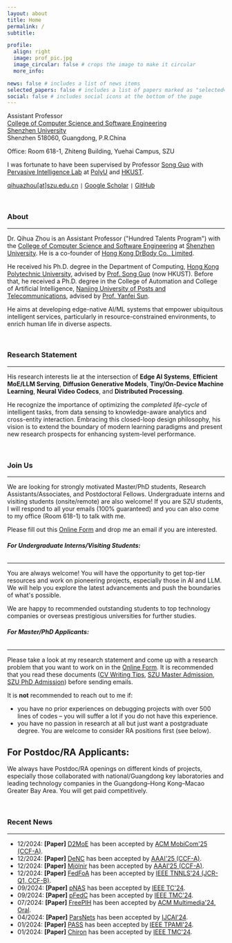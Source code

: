```yaml
---
layout: about
title: Home
permalink: /
subtitle: 

profile:
  align: right
  image: prof_pic.jpg
  image_circular: false # crops the image to make it circular
  more_info: 

news: false # includes a list of news items
selected_papers: false # includes a list of papers marked as "selected={true}"
social: false # includes social icons at the bottom of the page
---
```




<script>
var _hmt = _hmt || [];
(function() {
  var hm = document.createElement("script");
  hm.src = "https://hm.baidu.com/hm.js?e1fbc51bf0047233391b8fc6e4db66ac";
  var s = document.getElementsByTagName("script")[0]; 
  s.parentNode.insertBefore(hm, s);
})();
</script>




Assistant Professor  
[College of Computer Science and Software Engineering](https://csse.szu.edu.cn/pages/user/index?id=1309)  
[Shenzhen University](https://www.szu.edu.cn/)  
Shenzhen 518060, Guangdong, P.R.China  

Office: Room 618-1, Zhiteng Building, Yuehai Campus, SZU

I was fortunate to have been supervised by Professor [Song Guo](https://cse.hkust.edu.hk/admin/people/faculty/profile/songguo) with [Pervasive Intelligence Lab](https://hkpeilab.github.io/) at [PolyU](https://www.polyu.edu.hk/) and [HKUST](https://hkust.edu.hk/).

[qihuazhou[at]szu.edu.cn](mailto:qihuazhou[at]szu.edu.cn) <code>&#124;</code> [Google Scholar](https://scholar.google.com/citations?user=vsD8e8QAAAAJ) <code>&#124;</code> [GitHub](https://github.com/kimihe)


<!-- > <span style="font-size:11pt; color:#A8A8A8"> *"I never think of the future. It comes soon enough." — Albert Einstein*</span>   -->



&nbsp;

### About
---

Dr. Qihua Zhou is an Assistant Professor ("Hundred Talents Program") with the [College of Computer Science and Software Engineering](https://csse.szu.edu.cn/pages/user/index?id=1309) at [Shenzhen University](https://www.szu.edu.cn/). He is a co-founder of [Hong Kong DrBody Co., Limited](https://zerodrbody.wixsite.com/drbody).

He received his Ph.D. degree in the Department of Computing, [Hong Kong Polytechnic University](https://www.polyu.edu.hk/), advised by [Prof. Song Guo](https://cse.hkust.edu.hk/admin/people/faculty/profile/songguo) (now HKUST).
Before that, he received a Ph.D. degree in the College of Automation and College of Artificial Intelligence, [Nanjing University of Posts and Telecommunications](https://www.njupt.edu.cn/), advised by [Prof. Yanfei Sun](https://yjs.njupt.edu.cn/dsgl/nocontrol/college/dsfcxq.htm?dsJbxxId=9B9D05C52D3F2DCFE050007F01006EFE). 
<!-- and [Prof. Kun Wang](https://sme.fudan.edu.cn/60/2f/c31133a352303/page.htm). -->

He aims at developing edge-native AI/ML systems that empower ubiquitous intelligent services, particularly in resource-constrained environments, to enrich human life in diverse aspects.

<!-- He is a co-founder of [Hong Kong DrBody Corporation Limited](https://zerodrbody.wixsite.com/drbody). -->



&nbsp;  

### Research Statement
---

His research interests lie at the intersection of **Edge AI Systems**, **Efficient MoE/LLM Serving**, **Diffusion Generative Models**, **Tiny/On-Device Machine Learning**, **Neural Video Codecs**, and **Distributed Processing**.  

He recognize the importance of optimizing the *completed life-cycle* of intelligent tasks, from data sensing to knowledge-aware analytics and cross-entity interaction. 
Embracing this closed-loop design philosophy, his vision is to extend the boundary of modern learning paradigms and present new research prospects for enhancing system-level performance.

<!-- His research outcomes cover a broad spectrum, ranging from *theory* to *implementation*, with a primary focus on three key aspects. -->




&nbsp;

### Join Us
---

We are looking for strongly motivated Master/PhD students, Research Assistants/Associates, and Postdoctoral Fellows. Undergraduate interns and visiting students (onsite/remote) are also welcome! If you are SZU students, I will respond to all your emails (100% guaranteed) and you can also come to my office (Room 618-1) to talk with me.

Please fill out this [Online Form](https://wj.qq.com/s2/17904116/3f89/) and drop me an email if you are interested. 



###### **For Undergraduate Interns/Visiting Students:**  
---

You are always welcome! You will have the opportunity to get top-tier resources and work on pioneering projects, especially those in AI and LLM. We will help you explore the latest advancements and push the boundaries of what's possible. 

We are happy to recommended outstanding students to top technology companies or overseas prestigious universities for further studies.



###### **For Master/PhD Applicants:**  
---

Please take a look at my research statement and come up with a research problem that you want to work on in the [Online Form](https://wj.qq.com/s2/17904116/3f89/). It is recommended that you read these documents ([CV Writing Tips](https://www.discoverphds.com/advice/applying/cv-for-phd-application), [SZU Master Admission](https://yz.szu.edu.cn/info/1006/12985.htm), [SZU PhD Admission](https://yz.szu.edu.cn/info/1011/12703.htm)) before sending emails.

It is **not** recommended to reach out to me if:  
* you have no prior experiences on debugging projects with over 500 lines of codes – you will suffer a lot if you do not have this experience.  
* you have no passion in research at all but just want a postgraduate degree. You are welcome to consider RA positions first (see below).  



**For Postdoc/RA Applicants:**
---

We always have Postdoc/RA openings on different kinds of projects, especially those collaborated with national/Guangdong key laboratories and leading technology companies in the Guangdong–Hong Kong–Macao Greater Bay Area. You will get paid competitively.





&nbsp;  

### Recent News
---

* 12/2024: **[Paper]** [D2MoE](https://www.sigmobile.org/mobicom/2025/cfp.html) has been accepted by [ACM MobiCom'25 (CCF-A)](https://www.sigmobile.org/mobicom/2025/cfp.html).  
* 12/2024: **[Paper]** [DeNC](https://aaai.org/conference/aaai/aaai-25/) has been accepted by [AAAI'25 (CCF-A)](https://aaai.org/conference/aaai/aaai-25/).  
* 12/2024: **[Paper]** [Mjölnir](https://aaai.org/conference/aaai/aaai-25/) has been accepted by [AAAI'25 (CCF-A)](https://aaai.org/conference/aaai/aaai-25/).  
* 12/2024: **[Paper]** [FedFoA](https://ieeexplore.ieee.org/xpl/RecentIssue.jsp?punumber=5962385) has been accepted by [IEEE TNNLS'24 (JCR-Q1, CCF-B)](https://ieeexplore.ieee.org/xpl/RecentIssue.jsp?punumber=5962385).  
* 09/2024: **[Paper]** [pNAS](https://xplorestaging.ieee.org/xpl/aboutJournal.jsp?punumber=12) has been accepted by [IEEE TC'24](https://xplorestaging.ieee.org/xpl/aboutJournal.jsp?punumber=12).   
* 09/2024: **[Paper]** [pFedC](https://ieeexplore.ieee.org/xpl/RecentIssue.jsp?punumber=7755) has been accepted by [IEEE TMC'24](https://ieeexplore.ieee.org/xpl/RecentIssue.jsp?punumber=7755).  
* 07/2024: **[Paper]** [FreePIH](https://openreview.net/pdf?id=de7GoqU3Uv) has been accepted by [ACM Multimedia'24, Oral](https://2024.acmmm.org/).   
* 04/2024: **[Paper]** [ParsNets](https://arxiv.org/pdf/2312.09709) has been accepted by [IJCAI'24](https://ijcai24.org/).  
* 01/2024: **[Paper]** [PASS](https://ieeexplore.ieee.org/document/10381763) has been accepted by [IEEE TPAMI'24](https://ieeexplore.ieee.org/xpl/RecentIssue.jsp?punumber=34).   
* 01/2024: **[Paper]** [Chiron](https://ieeexplore.ieee.org/document/10382540) has been accepted by [IEEE TMC'24](https://ieeexplore.ieee.org/xpl/RecentIssue.jsp?punumber=7755).   



